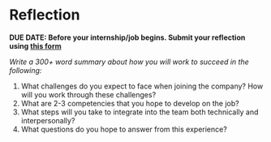 # Reflection

**DUE DATE: Before your internship/job begins. Submit your reflection using [this form](https://forms.gle/9j6HYB8Gpt75a1Uz5)**

_Write a 300+ word summary about how you will work to succeed in the following:_

1. What challenges do you expect to face when joining the company? How will you work through these challenges?
1. What are 2-3 competencies that you hope to develop on the job?
1. What steps will you take to integrate into the team both technically and interpersonally?
1. What questions do you hope to answer from this experience?